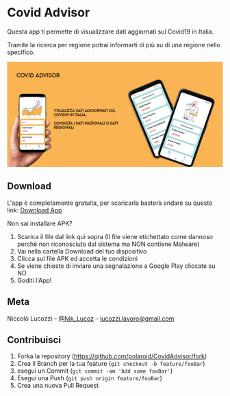 # Covid Advisor 
Questa app ti permette di visualizzare dati aggiornati sul Covid19 in Italia.

Tramite la ricerca per regione potrai informarti di più su di una regione nello specifico.

![](bannerApp.jpg)

## Download

L'app è completamente gratuita,
per scaricarla basterà andare su questo link:
[Download App](https://github.com/NikLucoz/CovidAdvisor/raw/main/Builds/APK/CovidAdvisor.apk)

Non sai installare APK?
1. Scarica il file dal link qui sopra (Il file viene etichettato come dannoso perchè non riconosciuto dal sistema ma NON contiene Malware)
2. Vai nella cartella Download del tuo dispositivo
3. Clicca sul file APK ed accetta le condizioni
4. Se viene chiesto di inviare una segnalazione a Google Play cliccate su NO
5. Goditi l'App!

## Meta

Niccolò Lucozzi – [@Nik_Lucoz](https://www.instagram.com/nik_lucoz/) – lucozzi.lavoro@gmail.com

## Contribuisci

1. Forka la repository (<https://github.com/polaroid/CovidAdvisor/fork>)
2. Crea il Branch per la tua feature (`git checkout -b feature/fooBar`)
3. esegui un Commit (`git commit -am 'Add some fooBar'`)
4. Esegui una Push (`git push origin feature/fooBar`)
5. Crea una nuova Pull Request

